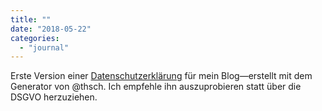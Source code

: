 ```yaml
---
title: ""
date: "2018-05-22"
categories: 
  - "journal"
---
```


Erste Version einer [Datenschutzerklärung](https://wittenbrink.net/lostandfound/datenschutzerklaerung/) für mein Blog—erstellt mit dem Generator von @thsch. Ich empfehle ihn auszuprobieren statt über die DSGVO herzuziehen.
